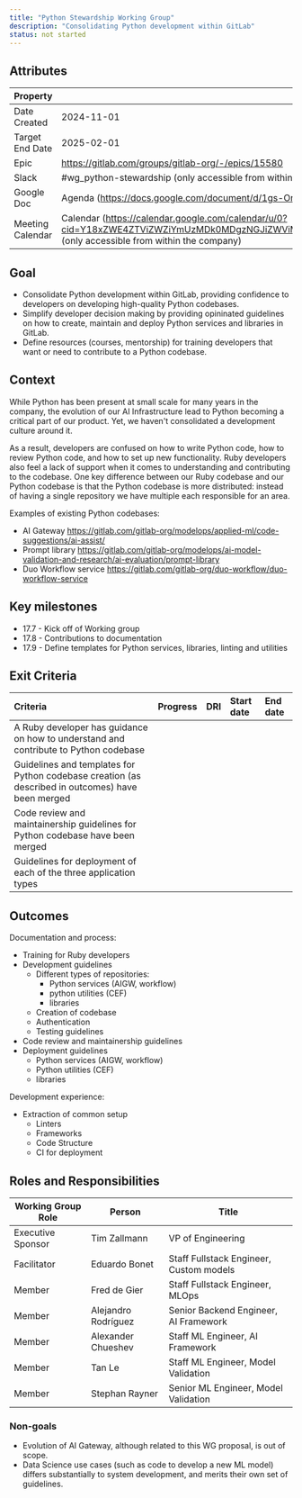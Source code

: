 ```yaml
---
title: "Python Stewardship Working Group"
description: "Consolidating Python development within GitLab"
status: not started
---
```



## Attributes

| Property         | Value           |
|------------------|-----------------|
| Date Created     | 2024-11-01 |
| Target End Date  | 2025-02-01 |
| Epic             | https://gitlab.com/groups/gitlab-org/-/epics/15580 | 
| Slack            | #wg_python-stewardship (only accessible from within the company) |
| Google Doc       | Agenda (https://docs.google.com/document/d/1gs-OrjjyfxQ3BDaKxOXcrMuUl3z1jmsxGmbdmEgIBF8/edit?tab=t.dma9z3zh8fwb) (only accessible from within the company) |
| Meeting Calendar | Calendar (https://calendar.google.com/calendar/u/0?cid=Y18xZWE4ZTViZWZiYmUzMDk0MDgzNGJiZWViMWY1NTFlODVjNWQ0NzQwZDc0MzJhMWQyMDkzOWQ4MzU0YjhkNjU3QGdyb3VwLmNhbGVuZGFyLmdvb2dsZS5jb20) (only accessible from within the company) |

## Goal

- Consolidate Python development within GitLab, providing confidence to developers on developing high-quality Python codebases. 
- Simplify developer decision making by providing opininated guidelines on how to create, maintain and deploy Python services and libraries in GitLab.
- Define resources (courses, mentorship) for training  developers that want or need to contribute to a Python codebase.

## Context

While Python has been present at small scale for many years in the company, the evolution of our AI Infrastructure lead to Python becoming a critical part of our product. Yet, we haven't consolidated a development culture around it. 

As a result, developers are confused on how to write Python code, how to review Python code, and how to set up new functionality. Ruby developers also feel a lack of support when it comes to understanding and contributing to the codebase. One key difference between our Ruby codebase and our Python codebase is that the Python codebase is more distributed: instead of having a single repository we have multiple each responsible for an area.

Examples of existing Python codebases:

- AI Gateway https://gitlab.com/gitlab-org/modelops/applied-ml/code-suggestions/ai-assist/
- Prompt library https://gitlab.com/gitlab-org/modelops/ai-model-validation-and-research/ai-evaluation/prompt-library
- Duo Workflow service https://gitlab.com/gitlab-org/duo-workflow/duo-workflow-service

## Key milestones

- 17.7 - Kick off of Working group
- 17.8 - Contributions to documentation
- 17.9 - Define templates for Python services, libraries, linting and utilities

## Exit Criteria

| Criteria | Progress | DRI | Start date | End date |
| :---- | :---- | :---- | :---- | :---- |
| A Ruby developer has guidance on how to understand and contribute to Python codebase |  |  |  |  |
| Guidelines and templates for Python codebase creation (as described in outcomes) have been merged |  |  |  |  |
| Code review and maintainership guidelines for Python codebase have been merged |  |  |  |  |
| Guidelines for deployment of each of the three application types |  |  |  |  |

## Outcomes

Documentation and process:

- Training for Ruby developers  
- Development guidelines  
  - Different types of repositories:   
    - Python services (AIGW, workflow)  
    - python utilities (CEF)  
    - libraries  
  - Creation of codebase  
  - Authentication  
  - Testing guidelines 
- Code review and maintainership guidelines
- Deployment guidelines
  - Python services (AIGW, workflow)  
  - Python utilities (CEF)  
  - libraries  

Development experience:

- Extraction of common setup  
  - Linters  
  - Frameworks
  - Code Structure  
  - CI for deployment

## Roles and Responsibilities

| Working Group Role | Person | Title |
|-----------------------|-----------------------|--------------------------------|
| Executive Sponsor | Tim Zallmann | VP of Engineering |
| Facilitator | Eduardo Bonet | Staff Fullstack Engineer, Custom models |
| Member | Fred de Gier | Staff Fullstack Engineer, MLOps |
| Member | Alejandro Rodríguez | Senior Backend Engineer, AI Framework |
| Member | Alexander Chueshev | Staff ML Engineer, AI Framework |
| Member | Tan Le | Staff ML Engineer, Model Validation |
| Member | Stephan Rayner | Senior ML Engineer, Model Validation |

### Non-goals

- Evolution of AI Gateway, although related to this WG proposal, is out of scope.
- Data Science use cases (such as code to develop a new ML model) differs substantially to system development, and merits their own set of guidelines.
